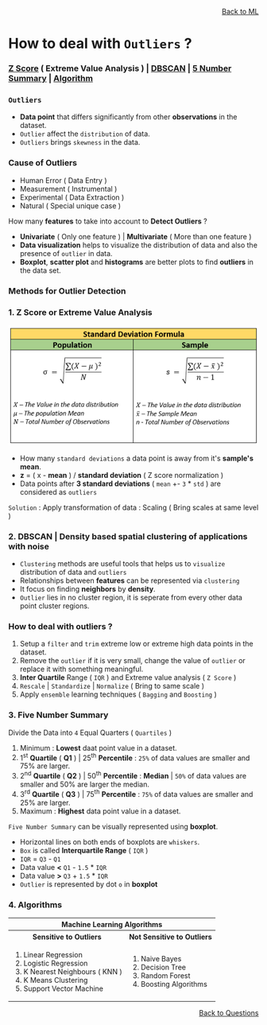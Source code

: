<p align='right'><a align="right" href="https://github.com/KIRANKUMAR7296/Library/blob/main/Machine%20Learning/Machine%20Learning%20Models.md">Back to ML</a></p>

# How to deal with `Outliers` ?

<h3><a href="#zscore">Z Score</a> ( Extreme Value Analysis ) | <a href="#dbscan">DBSCAN</a> | <a href="#summary">5 Number Summary</a> | <a href="#algo">Algorithm</a></h3>

### `Outliers`
- **Data point** that differs significantly from other **observations** in the dataset.
- `Outlier` affect the `distribution` of data. 
- `Outliers` brings `skewness` in the data.

### Cause of Outliers 

- Human Error ( Data Entry ) 
- Measurement ( Instrumental ) 
- Experimental ( Data Extraction ) 
- Natural ( Special unique case )

How many **features** to take into account to **Detect Outliers** ?

- **Univariate** ( Only one feature ) | **Multivariate** ( More than one feature )
- **Data visualization** helps to visualize the distribution of data and also the presence of `outlier` in data.
- **Boxplot**, **scatter plot** and **histograms** are better plots to find **outliers** in the data set.

### Methods for Outlier Detection

<h3 name="zscore">1. Z Score or Extreme Value Analysis</h3>

![Standard Deviation](Image/Std.png)

- How many `standard deviations` a data point is away from it's **sample's mean**.
- **z** = ( x - **mean** ) / **standard deviation** ( Z score normalization )
- Data points after **3 standard deviations** ( `mean` +- `3` * `std` ) are considered as `outliers`

`Solution` : Apply transformation of data : Scaling ( Bring scales at same level )

<h3 name="dbscan">2. DBSCAN | Density based spatial clustering of applications with noise</h3>

- `Clustering` methods are useful tools that helps us to `visualize` distribution of data and `outliers`
- Relationships between **features** can be represented via `clustering`
- It focus on finding **neighbors** by **density**.
- `Outlier` lies in no cluster region, it is seperate from every other data point cluster regions.

### How to deal with outliers ?

1. Setup a `filter` and `trim` extreme low or extreme high data points in the dataset.
2. Remove the `outlier` if it is very small, change the value of `outlier` or replace it with something meaningful.
3. **Inter Quartile** Range ( `IQR` ) and Extreme value analysis ( `Z Score` )
5. `Rescale` | `Standardize` | `Normalize` ( Bring to same scale )
6. Apply `ensemble` learning techniques ( `Bagging` and `Boosting` )

<h3 name="summary">3. Five Number Summary</h3>

Divide the Data into `4` Equal Quarters ( `Quartiles` ) 

1. Minimum : **Lowest** daat point value in a dataset.
2. 1<sup>st</sup> **Quartile** ( **Q1** ) | 25<sup>th</sup> **Percentile** : `25%` of data values are smaller and 75% are larger.
3. 2<sup>nd</sup> **Quartile** ( **Q2** ) | 50<sup>th</sup> **Percentile** : **Median** | `50%` of data values are smaller and 50% are larger the median.
4. 3<sup>rd</sup> **Quartile** ( **Q3** ) | 75<sup>th</sup> **Percentile** : `75%` of data values are smaller and 25% are larger.
5. Maximum : **Highest** data point value in a dataset.

`Five Number Summary` can be visually represented using **boxplot**.
- Horizontal lines on both ends of boxplots are `whiskers`.
- `Box` is called **Interquartile Range** ( `IQR` )
- `IQR` = `Q3` - `Q1`
- Data value **<** `Q1` - `1.5` * `IQR`
- Data value **>** `Q3` + `1.5` * `IQR`
- `Outlier` is represented by dot `o` in **boxplot**  

<h3 name="algo">4. Algorithms</h3>

<table>
  <tr>
    <th colspan="2">Machine Learning Algorithms</th>
  </tr>
  <tr>
    <th>Sensitive to Outliers</th>
    <th>Not Sensitive to Outliers</th>
  </tr>
   <tr>
    <td>
      <ol type="1">
        <li>Linear Regression</li>
        <li>Logistic Regression</li>
        <li>K Nearest Neighbours ( KNN )</li>
        <li>K Means Clustering</li>
        <li>Support Vector Machine</li>
      </ol>
    </td>
    <td>
      <ol type="1">
        <li>Naive Bayes</li>
        <li>Decision Tree</li>
        <li>Random Forest</li>        
        <li>Boosting Algorithms</li>        
      </ol>
    </td>
  </tr>
</table>

<p align='right'><a align="right" href="https://github.com/KIRANKUMAR7296/Library/blob/main/Interview.md">Back to Questions</a></p>
